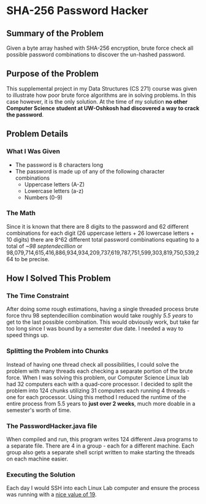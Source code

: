 # SHA-256 Password Hacker

## Summary of the Problem

Given a byte array hashed with SHA-256 encryption, brute force check all possible password combinations to discover the un-hashed password.

## Purpose of the Problem

This supplemental project in my Data Structures (CS 271) course was given to illustrate how poor brute force algorithms are in solving problems. In this case however, it is the only solution. At the time of my solution **no other Computer Science student at UW-Oshkosh had discovered a way to crack the password**.

## Problem Details

### What I Was Given

- The password is 8 characters long
- The password is made up of any of the following character combinations
  - Uppercase letters (A-Z)
  - Lowercase letters (a-z)
  - Numbers (0-9)

### The Math

Since it is known that there are 8 digits to the password and 62 different combinations for each digit (26 uppercase letters + 26 lowercase letters + 10 digits) there are 8^62 different total password combinations equating to a total of
_~98 septendecillion_ or 98,079,714,615,416,886,934,934,209,737,619,787,751,599,303,819,750,539,264 to be precise.

## How I Solved This Problem

### The Time Constraint

After doing some rough estimations, having a single threaded process brute force thru 98 septendecillion combination would take roughly _5.5 years_ to get to the last possible combination. This would obviously work, but take far too long since I was bound by a semester due date. I needed a way to speed things up.

### Splitting the Problem into Chunks

Instead of having one thread check all possibilities, I could solve the problem with many threads each checking a separate portion of the brute force. When I was solving this problem, our Computer Science Linux lab had 32 computers each with a quad-core processor. I decided to split the problem into 124 chunks utilizing 31 computers each running 4 threads - one for each processor. Using this method I reduced the runtime of the entire process from 5.5 years to **just over 2 weeks**, much more doable in a semester's worth of time.

### The PasswordHacker.java file

When compiled and run, this program writes 124 different Java programs to a separate file. There are 4 in a group - each for a different machine. Each group also gets a separate shell script written to make starting the threads on each machine easier.

### Executing the Solution

Each day I would SSH into each Linux Lab computer and ensure the process was running with a [nice value of 19](https://en.wikipedia.org/wiki/Nice_%28Unix%29).
